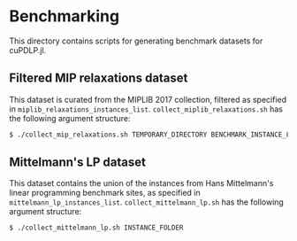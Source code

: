 # Benchmarking

This directory contains scripts for generating benchmark datasets for cuPDLP.jl.

## Filtered MIP relaxations dataset

This dataset is curated from the MIPLIB 2017 collection, filtered as specified
in `miplib_relaxations_instances_list`. `collect_miplib_relaxations.sh` has the following argument structure:

```sh
$ ./collect_mip_relaxations.sh TEMPORARY_DIRECTORY BENCHMARK_INSTANCE_LIST INSTANCE_FOLDER
```

## Mittelmann's LP dataset

This dataset contains the union of the instances from Hans Mittelmann's linear programming benchmark sites, as specified in `mittelmann_lp_instances_list`. `collect_mittelmann_lp.sh` has the following argument structure:

```sh
$ ./collect_mittelmann_lp.sh INSTANCE_FOLDER
```

